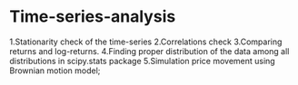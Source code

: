 # Time-series-analysis
1.Stationarity check of the time-series 2.Correlations check 3.Comparing returns and log-returns. 4.Finding proper distribution of the data among all distributions in scipy.stats package 5.Simulation price movement using Brownian motion model;
